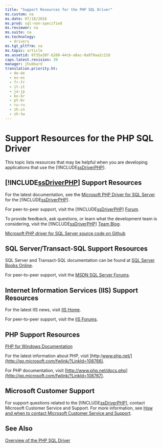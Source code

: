 ```yaml
---
title: "Support Resources for the PHP SQL Driver"
ms.custom: na
ms.date: 07/18/2016
ms.prod: sql-non-specified
ms.reviewer: na
ms.suite: na
ms.technology: 
  - drivers
ms.tgt_pltfrm: na
ms.topic: article
ms.assetid: 6f35a38f-b260-44cb-a8ac-0a979aa2c218
caps.latest.revision: 39
manager: jhubbard
translation.priority.ht: 
  - de-de
  - es-es
  - fr-fr
  - it-it
  - ja-jp
  - ko-kr
  - pt-br
  - ru-ru
  - zh-cn
  - zh-tw
---
```

# Support Resources for the PHP SQL Driver
This topic lists resources that may be helpful when you are developing applications that use the [!INCLUDE[ssDriverPHP](../content/includes/ssDriverPHP_md.md)].  
  
## [!INCLUDE[ssDriverPHP](../content/includes/ssDriverPHP_md.md)] Support Resources  
For the latest documentation, see the [Microsoft PHP Driver for SQL Server](../content/Microsoft-PHP-Driver-for-SQL-Server.md) for the [!INCLUDE[ssDriverPHP](../content/includes/ssDriverPHP_md.md)].  
  
For peer-to-peer support, visit the [!INCLUDE[ssDriverPHP](../content/includes/ssDriverPHP_md.md)] [Forum](https://social.msdn.microsoft.com/Forums/sqlserver/home?forum=sqldriverforphp).  
  
To provide feedback, ask questions, or learn what the development team is considering, visit the [!INCLUDE[ssDriverPHP](../content/includes/ssDriverPHP_md.md)] [Team Blog](http://go.microsoft.com/fwlink/?LinkID=108675).  
  
[Microsoft PHP driver for SQL Server source code on Github](https://github.com/azure/msphpsql)  
  
## SQL Server/Transact-SQL Support Resources  
SQL Server and Transact-SQL documentation can be found at [SQL Server Books Online](http://go.microsoft.com/fwlink/?LinkID=62618).  
  
For peer-to-peer support, visit the [MSDN SQL Server Forums](https://social.msdn.microsoft.com/Forums/sqlserver/home).  
  
## Internet Information Services (IIS) Support Resources  
For the latest IIS news, visit [IIS Home](http://go.microsoft.com/fwlink/?LinkId=108763).  
  
For peer-to-peer support, visit the [IIS Forums](http://go.microsoft.com/fwlink/?LinkId=108765).  
  
## PHP Support Resources  
[PHP for Windows Documentation](http://windows.php.net/)  
  
For the latest information about PHP, visit [http:/www.php.net/](http://go.microsoft.com/fwlink/?LinkId=108766).  
  
For PHP documentation, visit [http://www.php.net/docs.php](http://go.microsoft.com/fwlink/?LinkId=108767).  
  
## Microsoft Customer Support  
For support questions related to the [!INCLUDE[ssDriverPHP](../content/includes/ssDriverPHP_md.md)], contact Microsoft Customer Service and Support. For more information, see [How and when to contact Microsoft Customer Service and Support](http://go.microsoft.com/fwlink/?LinkId=122302).  
  
## See Also  
[Overview of the PHP SQL Driver](../content/Overview-of-the-PHP-SQL-Driver.md)
  
